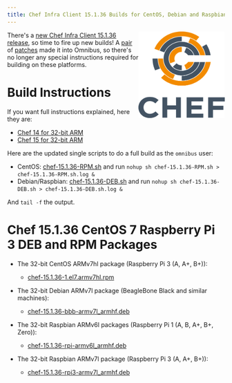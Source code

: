 ```yaml
---
title: Chef Infra Client 15.1.36 Builds for CentOS, Debian and Raspbian on 32-bit ARM
---
```


<a href="https://github.com/chef/chef"><img src="/assets/chef-logo.png" alt="Chef" width="200" height="200" align="right" /></a>

There's a [new Chef Infra Client 15.1.36 release](), so time to fire up new builds! A [pair](https://github.com/chef/omnibus-software/pull/1059) of [patches](https://github.com/chef/omnibus/pull/889) made it into Omnibus, so there's no longer any special instructions required for building on these platforms.

# Build Instructions

If you want full instructions explained, here they are:

- [Chef 14 for 32-bit ARM](/2019/05/14/chef-14-on-arm-on-centos)
- [Chef 15 for 32-bit ARM](/2019/05/18/chef-15-on-arm)

Here are the updated single scripts to do a full build as the `omnibus` user:

- CentOS: [chef-15.1.36-RPM.sh](/assets/chef-15.1.36-RPM.sh) and run  `nohup sh chef-15.1.36-RPM.sh > chef-15.1.36-RPM.sh.log &`
- Debian/Raspbian: [chef-15.1.36-DEB.sh](/assets/chef-15.1.36-DEB.sh) and run `nohup sh chef-15.1.36-DEB.sh > chef-15.1.36-DEB.sh.log &`

And `tail -f` the output.

# Chef 15.1.36 CentOS 7 Raspberry Pi 3 DEB and RPM Packages

- The 32-bit CentOS ARMv7hl package (Raspberry Pi 3 (A, A+, B+)):
  - [chef-15.1.36-1.el7.armv7hl.rpm](https://www.dropbox.com/s/cpi41gl7gvgeuby/chef-15.1.36-1.el7.armv7hl.rpm?raw=1)

- The 32-bit Debian ARMv7l package (BeagleBone Black and similar machines):
  - [chef-15.1.36-bbb-armv7l_armhf.deb](https://www.dropbox.com/s/vx1i1xieq3l7q2w/chef-15.1.36-bbb-armv7l_armhf.deb?raw=1)

- The 32-bit Raspbian ARMv6l packages (Raspberry Pi 1 (A, B, A+, B+, Zero)):
  - [chef-15.1.36-rpi-armv6l_armhf.deb](https://www.dropbox.com/s/h5g3irg5m58z9hi/chef-15.1.36-rpi-armv6l_armhf.deb?raw=1)

- The 32-bit Raspbian ARMv7l package (Raspberry Pi 3 (A, A+, B+)):
  - [chef-15.1.36-rpi3-armv7l_armhf.deb](https://www.dropbox.com/s/yz2s3ij95jteqwg/chef-15.1.36-rpi3-armv7l_armhf.deb?raw=1)

